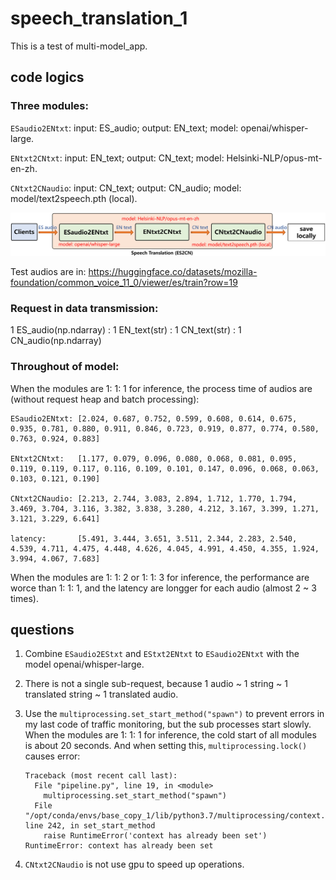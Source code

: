 # speech_translation_1
This is a test of multi-model_app.

## code logics

### Three modules: 

`ESaudio2ENtxt`: input: ES_audio;  output: EN_text;  model: openai/whisper-large.

`ENtxt2CNtxt`: input: EN_text;  output: CN_text;  model: Helsinki-NLP/opus-mt-en-zh.

`CNtxt2CNaudio`: input: CN_text;  output: CN_audio;  model: model/text2speech.pth (local).

![Image](https://github.com/lifang535/speech_translation_1/blob/main/app.png)

Test audios are in: https://huggingface.co/datasets/mozilla-foundation/common_voice_11_0/viewer/es/train?row=19

### Request in data transmission: 

1 ES_audio(np.ndarray) : 1 EN_text(str) : 1 CN_text(str) : 1 CN_audio(np.ndarray)

### Throughout of model: 

When the modules are 1: 1: 1 for inference, the process time of audios are (without request heap and batch processing):

```
ESaudio2ENtxt: [2.024, 0.687, 0.752, 0.599, 0.608, 0.614, 0.675, 0.935, 0.781, 0.880, 0.911, 0.846, 0.723, 0.919, 0.877, 0.774, 0.580, 0.763, 0.924, 0.883]

ENtxt2CNtxt:   [1.177, 0.079, 0.096, 0.080, 0.068, 0.081, 0.095, 0.119, 0.119, 0.117, 0.116, 0.109, 0.101, 0.147, 0.096, 0.068, 0.063, 0.103, 0.121, 0.190]

CNtxt2CNaudio: [2.213, 2.744, 3.083, 2.894, 1.712, 1.770, 1.794, 3.469, 3.704, 3.116, 3.382, 3.838, 3.280, 4.212, 3.167, 3.399, 1.271, 3.121, 3.229, 6.641]

latency:       [5.491, 3.444, 3.651, 3.511, 2.344, 2.283, 2.540, 4.539, 4.711, 4.475, 4.448, 4.626, 4.045, 4.991, 4.450, 4.355, 1.924, 3.994, 4.067, 7.683]
```

When the modules are 1: 1: 2 or 1: 1: 3 for inference, the performance are worce than 1: 1: 1, and the latency are longger for each audio (almost 2 ~ 3 times).

## questions

1. Combine `ESaudio2EStxt` and `EStxt2ENtxt` to `ESaudio2ENtxt` with the model openai/whisper-large.

2. There is not a single sub-request, because 1 audio ~ 1 string ~ 1 translated string ~ 1 translated audio.

3. Use the `multiprocessing.set_start_method("spawn")` to prevent errors in my last code of traffic monitoring, but the sub processes start slowly. When the modules are 1: 1: 1 for inference, the cold start of all modules is about 20 seconds. And when setting this, `multiprocessing.lock()` causes error: 
      ```
      Traceback (most recent call last):
        File "pipeline.py", line 19, in <module>
          multiprocessing.set_start_method("spawn")
        File "/opt/conda/envs/base_copy_1/lib/python3.7/multiprocessing/context.py", line 242, in set_start_method
          raise RuntimeError('context has already been set')
      RuntimeError: context has already been set
      ```

4. `CNtxt2CNaudio` is not use gpu to speed up operations.
